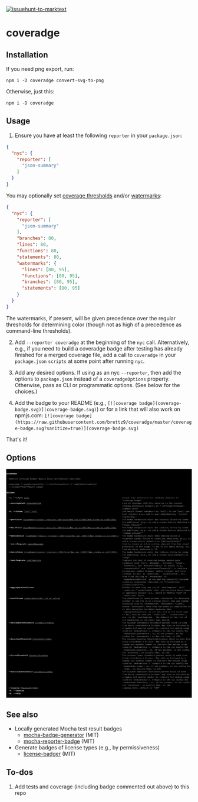 <!--
[![coverage badge](https://raw.githubusercontent.com/brettz9/coveradge/master/coverage-badge.svg?sanitize=true)](coverage-badge.svg)
-->

[![issuehunt-to-marktext](https://issuehunt.io/static/embed/issuehunt-button-v1.svg)](https://issuehunt.io/r/brettz9/coveradge)

# coveradge

## Installation

If you need png export, run:

```
npm i -D coveradge convert-svg-to-png
```

Otherwise, just this:

```
npm i -D coveradge
```

## Usage

1. Ensure you have at least the following `reporter` in your `package.json`:

```json
{
  "nyc": {
    "reporter": [
      "json-summary"
    ]
  }
}
```

You may optionally set [coverage thresholds](https://github.com/istanbuljs/nyc#coverage-thresholds) and/or [watermarks](https://github.com/istanbuljs/nyc#high-and-low-watermarks):

```json
{
  "nyc": {
    "reporter": [
      "json-summary"
    ],
    "branches": 80,
    "lines": 80,
    "functions": 80,
    "statements": 80,
    "watermarks": {
      "lines": [80, 95],
      "functions": [80, 95],
      "branches": [80, 95],
      "statements": [80, 95]
    }
  }
}
```

The watermarks, if present, will be given precedence over the regular thresholds for determining color (though not as high of a precedence as command-line thresholds).

2. Add `--reporter coveradge` at the beginning of the `nyc` call. Alternatively,
e.g., if you need to build a coveradge badge after testing has already finished
for a merged coverage file, add a call to `coveradge` in your `package.json`
`scripts` at some point after running `nyc`.

3. Add any desired options. If using as an nyc `--reporter`, then add the options to `package.json` instead of a `coveradgeOptions` property. Otherwise, pass as CLI
or programmatic options. (See below for the choices.)

4. Add the badge to your README (e.g., `[![coverage badge](coverage-badge.svg)](coverage-badge.svg)`) or for a link that will also work on npmjs.com: `[![coverage badge](https://raw.githubusercontent.com/brettz9/coveradge/master/coverage-badge.svg?sanitize=true)](coverage-badge.svg)`

That's it!

## Options

[![CLI instructions](cli.svg)](cli.svg)

## See also

- Locally generated Mocha test result badges
  - [mocha-badge-generator](https://github.com/ianpogi5/mocha-badge-generator) (MIT)
  - [mocha-reporter-badge](https://github.com/albanm/mocha-reporter-badge) (MIT)
- Generate badges of license types (e.g., by permissiveness)
  - [license-badger](https://github.com/brettz9/license-badger) (MIT)

## To-dos

1. Add tests and coverage (including badge commented out above) to this repo
